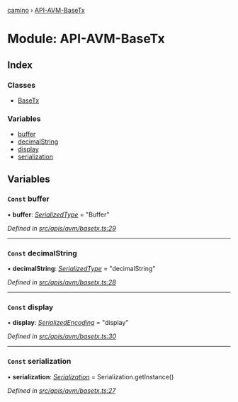 [camino](../README.md) › [API-AVM-BaseTx](api_avm_basetx.md)

# Module: API-AVM-BaseTx

## Index

### Classes

* [BaseTx](../classes/api_avm_basetx.basetx.md)

### Variables

* [buffer](api_avm_basetx.md#const-buffer)
* [decimalString](api_avm_basetx.md#const-decimalstring)
* [display](api_avm_basetx.md#const-display)
* [serialization](api_avm_basetx.md#const-serialization)

## Variables

### `Const` buffer

• **buffer**: *[SerializedType](utils_serialization.md#serializedtype)* = "Buffer"

*Defined in [src/apis/avm/basetx.ts:29](https://github.com/chain4travel/caminojs/blob/ca67b81/src/apis/avm/basetx.ts#L29)*

___

### `Const` decimalString

• **decimalString**: *[SerializedType](utils_serialization.md#serializedtype)* = "decimalString"

*Defined in [src/apis/avm/basetx.ts:28](https://github.com/chain4travel/caminojs/blob/ca67b81/src/apis/avm/basetx.ts#L28)*

___

### `Const` display

• **display**: *[SerializedEncoding](utils_serialization.md#serializedencoding)* = "display"

*Defined in [src/apis/avm/basetx.ts:30](https://github.com/chain4travel/caminojs/blob/ca67b81/src/apis/avm/basetx.ts#L30)*

___

### `Const` serialization

• **serialization**: *[Serialization](../classes/utils_serialization.serialization.md)* = Serialization.getInstance()

*Defined in [src/apis/avm/basetx.ts:27](https://github.com/chain4travel/caminojs/blob/ca67b81/src/apis/avm/basetx.ts#L27)*
